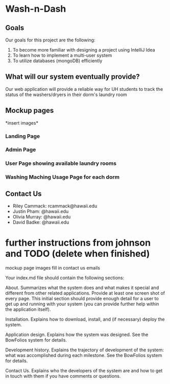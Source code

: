 <h1>Wash-n-Dash</h1>

<h2>Goals</h2>
Our goals for this project are the following:
<ol>
  <li>To become more familiar with designing a project using IntelliJ Idea</li>
  <li>To learn how to implement a multi-user system</li>
  <li>To utilize databases (mongoDB) efficiently</li>
</ol>

<h2>What will our system eventually provide?</h2>
Our web application will provide a reliable way for UH students to track the status of the washers/dryers in their dorm's laundry room

<h2>Mockup pages</h2>
*insert images*
<h3>Landing Page</h3>
<h3>Admin Page</h3>
<h3>User Page showing available laundry rooms</h3>
<h3>Washing Maching Usage Page for each dorm</h3>

<h2>Contact Us</h2>
<ul>
  <li>Riley Cammack: rcammack@hawaii.edu</li>
  <li>Justin Pham: @hawaii.edu</li>
  <li>Olivia Murray: @hawaii.edu</li>
  <li>David Badke: @hawaii.edu</li>
</ul>

<h1>further instructions from johnson and TODO (delete when finished)</h1>
mockup page images
fill in contact us emails

Your index.md file should contain the following sections:

About. Summarizes what the system does and what makes it special and different from other related applications. Provide at least one screen shot of every page. This initial section should provide enough detail for a user to get up and running with your system (you can provide further help within the application itself).

Installation. Explains how to download, install, and (if necessary) deploy the system.

Application design. Explains how the system was designed. See the BowFolios system for details.

Development history. Explains the trajectory of development of the system: what was accomplished during each milestone. See the BowFolios system for details.

Contact Us. Explains who the developers of the system are and how to get in touch with them if you have comments or questions.


